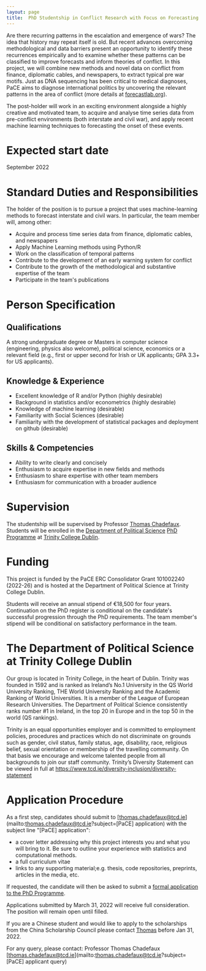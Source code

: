 ```yaml
---
layout: page
title:  PhD Studentship in Conflict Research with Focus on Forecasting and Machine Learning
---
```


Are there recurring patterns in the escalation and emergence of wars? The idea that history may repeat itself is old. But recent advances overcoming methodological and data barriers present an opportunity to identify these recurrences empirically and to examine whether these patterns can be classified to improve forecasts and inform theories of conflict. In this project, we will combine new methods and novel data on conflict from finance, diplomatic cables, and newspapers, to extract typical pre war motifs. Just as DNA sequencing has been critical to medical diagnoses, PaCE aims to diagnose international politics by uncovering the relevant patterns in the area of conflict (more details at [forecastlab.org](http://www.forecastlab.org)).

The post-holder will work in an exciting environment alongside a highly creative and motivated team, to acquire and analyse time series data from pre-conflict environments (both interstate and civil war), and apply recent machine learning techniques to forecasting the onset of these events.

# Expected start date
September 2022

# Standard Duties and Responsibilities

The holder of the position is to pursue a project that uses machine-learning methods to forecast interstate and civil wars. In particular, the team member will, among other:

-   Acquire and process time series data from finance, diplomatic cables, and newspapers 
- Apply Machine Learning methods using Python/R 
- Work on the classification of temporal patterns 
- Contribute to the development of an early warning system for conflict 
-   Contribute to the growth of the methodological and substantive expertise of the team
-   Participate in the team's publications


# Person Specification
## Qualifications

A strong undergraduate degree or Masters in computer science (engineering, physics also welcome), political science, economics or a relevant field (e.g., first or upper second for Irish or UK applicants; GPA 3.3+ for US applicants).


## Knowledge & Experience

-   Excellent knowledge of R and/or Python (highly desirable)
-   Background in statistics and/or econometrics (highly desirable)
-   Knowledge of machine learning (desirable)
-   Familiarity with Social Sciences (desirable)
-   Familiarity with the development of statistical packages and deployment on github (desirable)


## Skills & Competencies

-   Ability to write clearly and concisely
-   Enthusiasm to acquire expertise in new fields and methods
-   Enthusiasm to share expertise with other team members
-   Enthusiasm for communication with a broader audience


# Supervision

The studentship will be supervised by Professor [Thomas Chadefaux](http://www.thomaschadefaux.com). Students will be enrolled in the [Department of Political Science](https://www.tcd.ie/Political_Science/)  [PhD Programme](https://www.tcd.ie/Political_Science/postgraduate/phd-programme/)  at [Trinity College Dublin](https://www.tcd.ie).


# Funding

This project is funded by the PaCE ERC Consolidator Grant 101002240 (2022-26) and is hosted at the Department of Political Science at Trinity College Dublin.

Students will receive an annual stipend of €18,500 for four years. Continuation on the PhD register  is conditional on the candidate's successful progression through the PhD requirements. The team member's stipend will be conditional on satisfactory performance in the team. 




# The Department of Political Science at Trinity College Dublin

Our group is located  in Trinity College, in the heart of Dublin. Trinity was founded in 1592 and is ranked as Ireland’s No.1 University in the QS World University Ranking, THE World University Ranking and the Academic Ranking of World Universities. It is a member of the League of European Research Universities. The Department of Political Science consistently ranks number #1 in Ireland, in the top 20 in Europe and in the top 50 in the world (QS rankings).

Trinity is an equal opportunities employer and is committed to employment policies, procedures and practices which do not discriminate on grounds such as gender, civil status, family status, age, disability, race, religious belief, sexual orientation or membership of the travelling community. On that basis we encourage and welcome talented people from all backgrounds to join our staff community. Trinity’s Diversity Statement can be viewed in full at https://www.tcd.ie/diversity-inclusion/diversity-statement


# Application Procedure

As a first step, candidates should submit to [thomas.chadefaux@tcd.ie](mailto:thomas.chadefaux@tcd.ie?subject=[PaCE] application) with the subject line "[PaCE] application":

-   a cover letter addressing why this project interests you and what you will bring to it. Be sure to outline your experience with statistics and computational methods.
-   a full curriculum vitae
-   links to any supporting material;e.g. thesis, code repositories, preprints, articles in the media, etc.

If requested, the candidate will then be asked to submit a [formal application to the PhD Programme](https://www.tcd.ie/Political_Science/postgraduate/phd-programme/admission/index.php).

Applications submitted by March 31, 2022 will receive full consideration. The position will remain open until filled.

If you are a Chinese student and would like to apply to the scholarships from the China Scholarship Council please contact [Thomas](mailto:thomas.chadefaux@tcd.ie) before Jan 31, 2022.

For any query, please contact: Professor Thomas Chadefaux [thomas.chadefaux@tcd.ie](mailto:thomas.chadefaux@tcd.ie?subject=[PaCE] applicant query)

